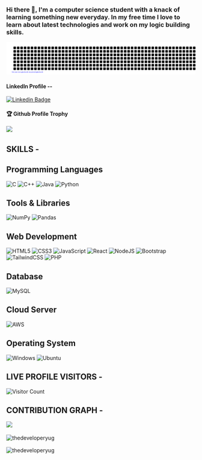### Hi there 👋, I'm a computer science student with a knack of learning something new everyday. In my free time I love to learn about latest technologies and work on my logic building skills.

![gitartwork](gitartwork.svg)

<h4>LinkedIn Profile --</h4>

[![Linkedin Badge](https://img.shields.io/badge/-Yogesh-orange?style=flat-square&logo=Linkedin&logoColor=white&link=https://www.linkedin.com/in/suraj-singh-5092/)](https://www.linkedin.com/in/thedeveloperyug/)  

<div>
  <h4>🏆 Github Profile Trophy</h4>
  <a href="https://github.com/ryo-ma/github-profile-trophy">
    <img src="https://github-profile-trophy.vercel.app/?username=thedeveloperyug&column=7"/>
  </a>
</div>

<div><h2>SKILLS - </h2></div> 
  <h2>Programming Languages</h2>
  
 ![C](https://img.shields.io/badge/c-%2300599C.svg?style=for-the-badge&logo=c&logoColor=white)
 ![C++](https://img.shields.io/badge/C++-%2300599C.svg?style=for-the-badge&logo=C++&logoColor=white)
 ![Java](https://img.shields.io/badge/java-%23ED8B00.svg?style=for-the-badge&logo=java&logoColor=white)
 ![Python](https://img.shields.io/badge/python-3670A0?style=for-the-badge&logo=python&logoColor=ffdd54)
 
 <h2>Tools & Libraries</h2>
 
 ![NumPy](https://img.shields.io/badge/numpy-%23013243.svg?style=for-the-badge&logo=numpy&logoColor=white)
 ![Pandas](https://img.shields.io/badge/pandas-%23150458.svg?style=for-the-badge&logo=pandas&logoColor=white)
 
 <h2>Web Development</h2>
 
 ![HTML5](https://img.shields.io/badge/html5-%23E34F26.svg?style=for-the-badge&logo=html5&logoColor=white)
 ![CSS3](https://img.shields.io/badge/css3-%231572B6.svg?style=for-the-badge&logo=css3&logoColor=white)
 ![JavaScript](https://img.shields.io/badge/javascript-%23323330.svg?style=for-the-badge&logo=javascript&logoColor=%23F7DF1E)
 ![React](https://img.shields.io/badge/react-%2320232a.svg?style=for-the-badge&logo=react&logoColor=%2361DAFB)
 ![NodeJS](https://img.shields.io/badge/node.js-6DA55F?style=for-the-badge&logo=node.js&logoColor=white)
 ![Bootstrap](https://img.shields.io/badge/bootstrap-%23563D7C.svg?style=for-the-badge&logo=bootstrap&logoColor=white)
 ![TailwindCSS](https://img.shields.io/badge/tailwindcss-%2338B2AC.svg?style=for-the-badge&logo=tailwind-css&logoColor=white)
 ![PHP](https://img.shields.io/badge/php-%23777BB4.svg?style=for-the-badge&logo=php&logoColor=white)
 
  <h2>Database</h2>
  
 ![MySQL](https://img.shields.io/badge/mysql-%2300f.svg?style=for-the-badge&logo=mysql&logoColor=white)
 
 <h2>Cloud Server</h2>
 
 ![AWS](https://img.shields.io/badge/AWS-%23FF9900.svg?style=for-the-badge&logo=amazon-aws&logoColor=white)
 
 <h2>Operating System</h2>
 
 ![Windows](https://img.shields.io/badge/Windows-0078D6?style=for-the-badge&logo=windows&logoColor=white)
 ![Ubuntu](https://img.shields.io/badge/Ubuntu-E95420?style=for-the-badge&logo=ubuntu&logoColor=white)

<!-- <img alt="GitHub followers" src="https://img.shields.io/github/followers/thedeveloperyug?style=social"> -->

<div><h2>LIVE PROFILE VISITORS - </h2></div> 

![Visitor Count](https://profile-counter.glitch.me/thedeveloperyug/count.svg)



<div><h2>CONTRIBUTION GRAPH - </h2></div> 
<div>
  

    
![](https://activity-graph.herokuapp.com/graph?username=thedeveloperyug&theme=react-dark&area=true)     
    

  
   <div><p><img align="center" src="https://github-readme-streak-stats.herokuapp.com/?user=thedeveloperyug&" alt="thedeveloperyug" /></p>   </div> 
     <div>
     <img align="center" src="https://github-readme-stats.vercel.app/api/top-langs?username=thedeveloperyug&show_icons=true&locale=en&layout=compact" alt="thedeveloperyug" />
     </div>


  
</div>
<!--
**thedeveloperyug/thedeveloperyug** is a ✨ _special_ ✨ repository because its `README.md` (this file) appears on your GitHub profile.

Here are some ideas to get you started:

- 🔭 I’m currently working on ...
- 🌱 I’m currently learning ...
- 👯 I’m looking to collaborate on ...
- 🤔 I’m looking for help with ...
- 💬 Ask me about ...
- 📫 How to reach me: ...
- 😄 Pronouns: ...
- ⚡ Fun fact: ...
-->
